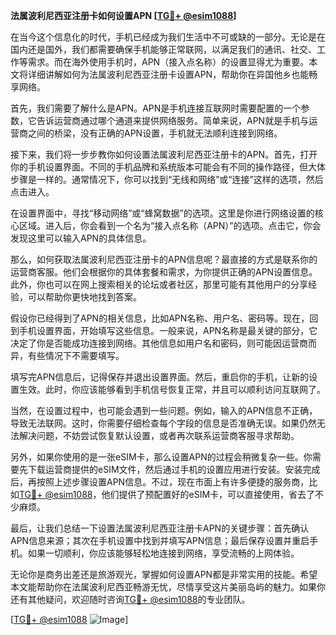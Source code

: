 **法属波利尼西亚注册卡如何设置APN [[TG💪+ @esim1088](https://t.me/s/esim1088)]**

在当今这个信息化的时代，手机已经成为我们生活中不可或缺的一部分。无论是在国内还是国外，我们都需要确保手机能够正常联网，以满足我们的通讯、社交、工作等需求。而在海外使用手机时，APN（接入点名称）的设置显得尤为重要。本文将详细讲解如何为法属波利尼西亚注册卡设置APN，帮助你在异国他乡也能畅享网络。

首先，我们需要了解什么是APN。APN是手机连接互联网时需要配置的一个参数，它告诉运营商通过哪个通道来提供网络服务。简单来说，APN就是手机与运营商之间的桥梁，没有正确的APN设置，手机就无法顺利连接到网络。

接下来，我们将一步步教你如何设置法属波利尼西亚注册卡的APN。首先，打开你的手机设置界面。不同的手机品牌和系统版本可能会有不同的操作路径，但大体步骤是一样的。通常情况下，你可以找到“无线和网络”或“连接”这样的选项，然后点击进入。

在设置界面中，寻找“移动网络”或“蜂窝数据”的选项。这里是你进行网络设置的核心区域。进入后，你会看到一个名为“接入点名称（APN）”的选项。点击它，你会发现这里可以输入APN的具体信息。

那么，如何获取法属波利尼西亚注册卡的APN信息呢？最直接的方式是联系你的运营商客服。他们会根据你的具体套餐和需求，为你提供正确的APN设置信息。此外，你也可以在网上搜索相关的论坛或者社区，那里可能有其他用户的分享经验，可以帮助你更快地找到答案。

假设你已经得到了APN的相关信息，比如APN名称、用户名、密码等。现在，回到手机设置界面，开始填写这些信息。一般来说，APN名称是最关键的部分，它决定了你是否能成功连接到网络。其他信息如用户名和密码，则可能因运营商而异，有些情况下不需要填写。

填写完APN信息后，记得保存并退出设置界面。然后，重启你的手机，让新的设置生效。此时，你应该能够看到手机信号恢复正常，并且可以顺利访问互联网了。

当然，在设置过程中，也可能会遇到一些问题。例如，输入的APN信息不正确，导致无法联网。这时，你需要仔细检查每个字段的信息是否准确无误。如果仍然无法解决问题，不妨尝试恢复默认设置，或者再次联系运营商客服寻求帮助。

另外，如果你使用的是一张eSIM卡，那么设置APN的过程会稍微复杂一些。你需要先下载运营商提供的eSIM文件，然后通过手机的设置应用进行安装。安装完成后，再按照上述步骤设置APN信息。不过，现在市面上有许多便捷的服务商，比如[TG💪+ @esim1088](https://t.me/s/esim1088)，他们提供了预配置好的eSIM卡，可以直接使用，省去了不少麻烦。

最后，让我们总结一下设置法属波利尼西亚注册卡APN的关键步骤：首先确认APN信息来源；其次在手机设置中找到并填写APN信息；最后保存设置并重启手机。如果一切顺利，你应该能够轻松地连接到网络，享受流畅的上网体验。

无论你是商务出差还是旅游观光，掌握如何设置APN都是非常实用的技能。希望本文能帮助你在法属波利尼西亚畅游无忧，尽情享受这片美丽岛屿的魅力。如果你还有其他疑问，欢迎随时咨询[TG💪+ @esim1088](https://t.me/s/esim1088)的专业团队。

[[TG💪+ @esim1088](https://t.me/s/esim1088) ![Image](https://i.postimg.cc/4NQfJmqS/Snipaste-2025-05-13-00-14-12.png)]